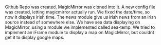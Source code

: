 Github Repo was created, MagicMirror was cloned into it.
A new config file was created, letting magicmirror actually run.
We fixed the date/time, so now it displays irish time.
The news module give us irish news from an irish source instead of somewhere else.
We have sea data displaying on MagicMirror, using a module we implemented called sea-temp.
We tried to implement an iFrame module to display a map on MagicMirror, but couldnt get it to display google maps.
